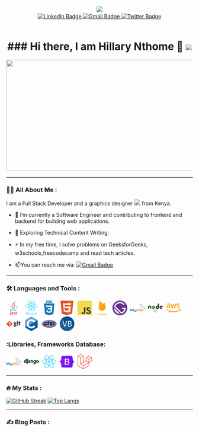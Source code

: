 
<div id="header" align="center">
  <img src="https://media.giphy.com/media/M9gbBd9nbDrOTu1Mqx/giphy.gif" width="100"/>

<div id="badges">
  <a href="https://www.linkedin.com/in/hillary-nthome-357211218">
    <img src="https://img.shields.io/badge/LinkedIn-blue?style=for-the-badge&logo=linkedin&logoColor=white" alt="LinkedIn Badge"/>
  </a>
  <a href="mailto:hillarynthome97@gmail.com">
    <img src="https://img.shields.io/badge/Gmail-red?style=for-the-badge&logo=Gmail&logoColor=white" alt="Gmail Badge"/>
  </a>
  <a href="your-twitter-URL">
    <img src="https://img.shields.io/badge/Twitter-blue?style=for-the-badge&logo=twitter&logoColor=white" alt="Twitter Badge"/>
  </a>
</div>
<img src="https://komarev.com/ghpvc/?username=hillary97&style=flat-square&color=blue" alt=""/>

<h1>
 ### Hi there, I am Hillary Nthome 👋
  <img src="https://media.giphy.com/media/hvRJCLFzcasrR4ia7z/giphy.gif" width="30px"/>
</h1>
  
</div>



<div align="center">
  <img src="https://media.giphy.com/media/dWesBcTLavkZuG35MI/giphy.gif" width="600" height="300"/>
</div>

---

### :woman_technologist: All About Me :
I am a Full Stack Developer and a graphics designer <img src="https://media.giphy.com/media/WUlplcMpOCEmTGBtBW/giphy.gif" width="30"> from Kenya.
- :telescope: I’m currently a Software Engineer and contributing to frontend and backend for building web applications.

- :seedling: Exploring Technical Content Writing.

- :zap: In my free time, I solve problems on GeeksforGeeks, w3schools,freecodecamp and read tech articles.

- :mailbox:You can reach me via: <a href="mailto:hillarynthome97@gmail.com">
    <img src="https://img.shields.io/badge/Gmail-red?style=for-the-badge&logo=Gmail&logoColor=white" alt="Gmail Badge"/> </a>


---

### :hammer_and_wrench: Languages and Tools :
<div>
  <img src="https://github.com/devicons/devicon/blob/master/icons/java/java-original-wordmark.svg" title="Java" alt="Java" width="40" height="40"/>&nbsp;
  <img src="https://github.com/devicons/devicon/blob/master/icons/react/react-original-wordmark.svg" title="React" alt="React" width="40" height="40"/>&nbsp;
  <img src="https://github.com/devicons/devicon/blob/master/icons/css3/css3-plain-wordmark.svg"  title="CSS3" alt="CSS" width="40" height="40"/>&nbsp;
  <img src="https://github.com/devicons/devicon/blob/master/icons/html5/html5-original.svg" title="HTML5" alt="HTML" width="40" height="40"/>&nbsp;
  <img src="https://github.com/devicons/devicon/blob/master/icons/javascript/javascript-original.svg" title="JavaScript" alt="JavaScript" width="40" height="40"/>&nbsp;
  <img src="https://github.com/devicons/devicon/blob/master/icons/firebase/firebase-plain-wordmark.svg" title="Firebase" alt="Firebase" width="40" height="40"/>&nbsp;
  <img src="https://github.com/devicons/devicon/blob/master/icons/gatsby/gatsby-original.svg" title="Gatsby"  alt="Gatsby" width="40" height="40"/>&nbsp;
  <img src="https://github.com/devicons/devicon/blob/master/icons/mysql/mysql-original-wordmark.svg" title="MySQL"  alt="MySQL" width="40" height="40"/>&nbsp;
  <img src="https://github.com/devicons/devicon/blob/master/icons/nodejs/nodejs-original-wordmark.svg" title="NodeJS" alt="NodeJS" width="40" height="40"/>&nbsp;
  <img src="https://github.com/devicons/devicon/blob/master/icons/amazonwebservices/amazonwebservices-plain-wordmark.svg" title="AWS" alt="AWS" width="40" height="40"/>&nbsp;
  <img src="https://github.com/devicons/devicon/blob/master/icons/git/git-original-wordmark.svg" title="Git" **alt="Git" width="40" height="40"/>&nbsp;
  <img src="https://github.com/devicons/devicon/blob/master/icons/c/c-original.svg" title="C" **alt="C" width="40" height="40"/>&nbsp;
   <img src="https://github.com/devicons/devicon/blob/master/icons/php/php-original.svg" title="Php" **alt="" width="40" height="40"/>&nbsp;
  <img src="https://github.com/devicons/devicon/blob/master/icons/visualbasic/visualbasic-original.svg" **alt="VB" width="40" height="40"/>
 
</div>

### :Libraries, Frameworks Database:
<img src="https://github.com/devicons/devicon/blob/master/icons/mysql/mysql-original-wordmark.svg" title="MySQL"  alt="MySQL" width="40" height="40"/>&nbsp;
<img src="https://github.com/devicons/devicon/blob/master/icons/django/django-plain-wordmark.svg" title=""  alt="" width="40" height="40"/>&nbsp;
<img src="https://github.com/devicons/devicon/blob/master/icons/react/react-original.svg" title=""  alt="" width="40" height="40"/>&nbsp;
<img src="https://github.com/devicons/devicon/blob/master/icons/bootstrap/bootstrap-original.svg" title=""  alt="" width="40" height="40"/>&nbsp;
<img src="https://github.com/devicons/devicon/blob/master/icons/laravel/laravel-original.svg" title=""  alt="" width="40" height="40"/>&nbsp;


---

### :fire: My Stats :
[![GitHub Streak](http://github-readme-streak-stats.herokuapp.com?user=hillary97&theme=dark&background=000000)](https://git.io/streak-stats)
[![Top Langs](https://github-readme-stats.vercel.app/api/top-langs/?username=hillary97&layout=compact&theme=vision-friendly-dark)](https://github.com/anuraghazra/github-readme-stats)

---

### :writing_hand: Blog Posts :

<!--
**hillary97/hillary97** is a ✨ _special_ ✨ repository because its `README.md` (this file) appears on your GitHub profile.

Here are some ideas to get you started:

- 🔭 I’m currently working on ...
- 🌱 I’m currently learning ...
- 👯 I’m looking to collaborate on ...
- 🤔 I’m looking for help with ...
- 💬 Ask me about ...
- 📫 How to reach me: ...
- 😄 Pronouns: ...
- ⚡ Fun fact: ...
-->
